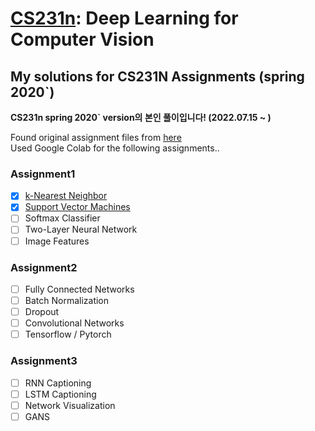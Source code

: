 # [CS231n](http://cs231n.stanford.edu/): Deep Learning for Computer Vision
## My solutions for CS231N Assignments (spring 2020`)

**CS231n spring 2020` version의 본인 풀이입니다! (2022.07.15 ~ )**

Found original assignment files from [here](https://github.com/maxim5/cs231n-2020-spring)  
Used Google Colab for the following assignments..

### Assignment1
- [x] [k-Nearest Neighbor](https://github.com/yxxshin/CS231N_assignments/blob/main/assignment1/knn.ipynb) 
- [x] [Support Vector Machines](https://github.com/yxxshin/CS231N_assignments/blob/main/assignment1/svm.ipynb)
- [ ] Softmax Classifier
- [ ] Two-Layer Neural Network
- [ ] Image Features

### Assignment2
- [ ] Fully Connected Networks
- [ ] Batch Normalization
- [ ] Dropout
- [ ] Convolutional Networks
- [ ] Tensorflow / Pytorch

### Assignment3
- [ ] RNN Captioning
- [ ] LSTM Captioning
- [ ] Network Visualization
- [ ] GANS
